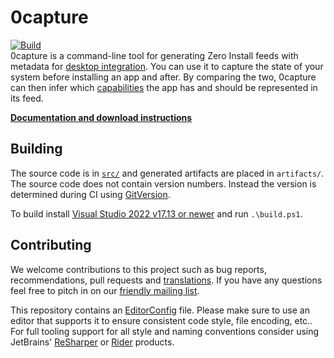 # 0capture

[![Build](https://github.com/0install/0capture/workflows/Build/badge.svg)](https://github.com/0install/0capture/actions?query=workflow%3ABuild)  
0capture is a command-line tool for generating Zero Install feeds with metadata for [desktop integration](https://docs.0install.net/details/desktop-integration/). You can use it to capture the state of your system before installing an app and after. By comparing the two, 0capture can then infer which [capabilities](https://docs.0install.net/specifications/capabilities/) the app has and should be represented in its feed.

**[Documentation and download instructions](https://docs.0install.net/tools/0publish-gui/)**

## Building

The source code is in [`src/`](src/) and generated artifacts are placed in `artifacts/`.  
The source code does not contain version numbers. Instead the version is determined during CI using [GitVersion](https://gitversion.net/).

To build install [Visual Studio 2022 v17.13 or newer](https://www.visualstudio.com/downloads/) and run `.\build.ps1`.  

## Contributing

We welcome contributions to this project such as bug reports, recommendations, pull requests and [translations](https://www.transifex.com/eicher/0install-win/). If you have any questions feel free to pitch in on our [friendly mailing list](https://0install.net/support.html#lists).

This repository contains an [EditorConfig](http://editorconfig.org/) file. Please make sure to use an editor that supports it to ensure consistent code style, file encoding, etc.. For full tooling support for all style and naming conventions consider using JetBrains' [ReSharper](https://www.jetbrains.com/resharper/) or [Rider](https://www.jetbrains.com/rider/) products.
